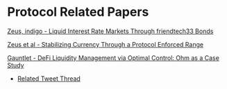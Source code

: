 # Protocol Related Papers

[Zeus, indigo - Liquid Interest Rate Markets Through friendtech33 Bonds](/main/technical/publications/bonds)

[Zeus et al - Stabilizing Currency Through a Protocol Enforced Range](https://ohm.fyi/gentle-pegging)

[Gauntlet - DeFi Liquidity Management via Optimal Control: Ohm as a Case Study](https://web.stanford.edu/~guillean/papers/ohm-staking.pdf)
- [Related Tweet Thread](https://twitter.com/tarunchitra/status/1495807277978341385)
